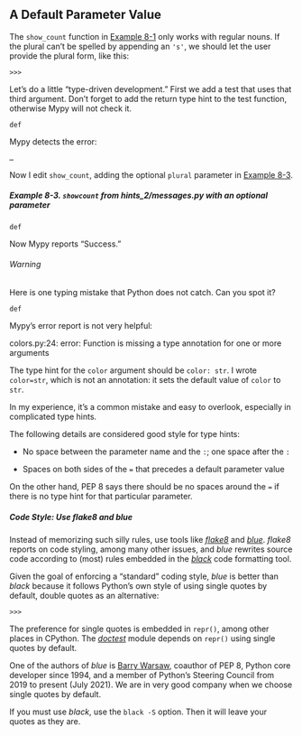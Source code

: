 ## A Default Parameter Value

The `show_count` function in [Example 8-1](#msgs_no_hints) only works with regular nouns. If the plural can’t be spelled by appending an `'s'`, we should let the user provide the plural form, like this:

```
>>> 
```

Let’s do a little “type-driven development.” First we add a test that uses that third argument. Don’t forget to add the return type hint to the test function, otherwise Mypy will not check it.

```
def
```

Mypy detects the error:

```
…
```

Now I edit `show_count`, adding the optional `plural` parameter in [Example 8-3](#msgs_optional_str_param).

##### Example 8-3. `showcount` from _hints_2/messages.py_ with an optional parameter

```
def
```

Now Mypy reports “Success.”

###### Warning

Here is one typing mistake that Python does not catch. Can you spot it?

```
def
```

Mypy’s error report is not very helpful:

colors.py:24: error: Function is missing a type
    annotation for one or more arguments

The type hint for the `color` argument should be `color: str`. I wrote `color=str`, which is not an annotation: it sets the default value of `color` to `str`.

In my experience, it’s a common mistake and easy to overlook, especially in complicated type hints.

The following details are considered good style for type hints:

- No space between the parameter name and the `:`; one space after the `:`
    
- Spaces on both sides of the `=` that precedes a default parameter value
    

On the other hand, PEP 8 says there should be no spaces around the `=` if there is no type hint for that particular parameter.

##### Code Style: Use flake8 and blue

Instead of memorizing such silly rules, use tools like [_flake8_](https://fpy.li/8-9) and [_blue_](https://fpy.li/8-10). _flake8_ reports on code styling, among many other issues, and _blue_ rewrites source code according to (most) rules embedded in the [_black_](https://fpy.li/8-11) code formatting tool.

Given the goal of enforcing a “standard” coding style, _blue_ is better than _black_ because it follows Python’s own style of using single quotes by default, double quotes as an alternative:

```
>>>
```

The preference for single quotes is embedded in `repr()`, among other places in CPython. The [_doctest_](https://fpy.li/doctest) module depends on `repr()` using single quotes by default.

One of the authors of _blue_ is [Barry Warsaw](https://fpy.li/8-12), coauthor of PEP 8, Python core developer since 1994, and a member of Python’s Steering Council from 2019 to present (July 2021). We are in very good company when we choose single quotes by default.

If you must use _black_, use the `black -S` option. Then it will leave your quotes as they are.